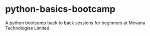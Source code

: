 # python-basics-bootcamp
A python bootcamp back to back sessions for beginners at Mevana Technologies Limited.
